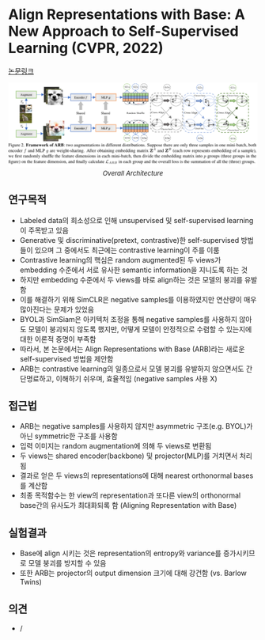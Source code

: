 # Align Representations with Base: A New Approach to Self-Supervised Learning (CVPR, 2022)

[논문링크](https://openaccess.thecvf.com/content/CVPR2022/html/Zhang_Align_Representations_With_Base_A_New_Approach_to_Self-Supervised_Learning_CVPR_2022_paper.html)

<p align="center">
    <img width="600" alt='fig1' src="./img/05_24_01.png?raw=true"></br>
    <em><font size=2>Overall Architecture</font></em>
</p>

## 연구목적
- Labeled data의 희소성으로 인해 unsupervised 및 self-supervised learning이 주목받고 있음
- Generative 및 discriminative(pretext, contrastive)한 self-supervised 방법들이 있으며 그 중에서도 최근에는 contrastive learning이 주를 이룸
- Contrastive learning의 핵심은 random augmented된 두 views가 embedding 수준에서 서로 유사한 semantic information을 지니도록 하는 것
- 하지만 embedding 수준에서 두 views를 바로 align하는 것은 모델의 붕괴를 유발함
- 이를 해결하기 위해 SimCLR은 negative samples를 이용하였지만 연산량이 매우 많아진다는 문제가 있었음
- BYOL과 SimSiam은 아키텍처 조정을 통해 negative samples를 사용하지 않아도 모델이 붕괴되지 않도록 했지만, 어떻게 모델이 안정적으로 수렴할 수 있는지에 대한 이론적 증명이 부족함
- 따라서, 본 논문에서는 Align Representations with Base (ARB)라는 새로운 self-supervised 방법을 제안함
- ARB는 contrastive learning의 일종으로서 모델 붕괴를 유발하지 않으면서도 간단명료하고, 이해하기 쉬우며, 효율적임 (negative samples 사용 X)

## 접근법
- ARB는 negative samples를 사용하지 않지만 asymmetric 구조(e.g. BYOL)가 아닌 symmetric한 구조를 사용함
- 입력 이미지는 random augmentation에 의해 두 views로 변환됨
- 두 views는 shared encoder(backbone) 및 projector(MLP)를 거치면서 처리됨
- 결과로 얻은 두 views의 representations에 대해 nearest orthonormal bases를 계산함
- 최종 목적함수는 한 view의 representation과 또다른 view의 orthonormal base간의 유사도가 최대화되록 함 (Aligning Representation with Base)

## 실험결과
- Base에 align 시키는 것은 representation의 entropy와 variance를 증가시키므로 모델 붕괴를 방지할 수 있음
- 또한 ARB는 projector의 output dimension 크기에 대해 강건함 (vs. Barlow Twins)

## 의견
- /
